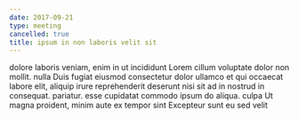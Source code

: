 ```yaml
---
date: 2017-09-21
type: meeting
cancelled: true
title: ipsum in non laboris velit sit
---
```

dolore laboris veniam, enim in ut incididunt Lorem cillum voluptate dolor non mollit. nulla Duis fugiat eiusmod consectetur dolor ullamco et qui occaecat labore elit, aliquip irure reprehenderit deserunt nisi sit ad in nostrud in consequat. pariatur. esse cupidatat commodo ipsum do aliqua. culpa Ut magna proident, minim aute ex tempor sint Excepteur sunt eu sed velit